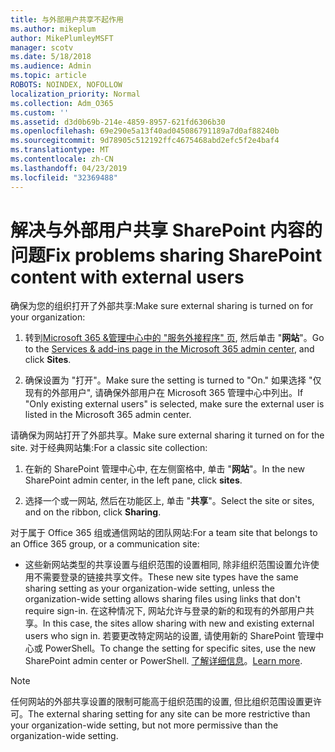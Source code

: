 ```yaml
---
title: 与外部用户共享不起作用
ms.author: mikeplum
author: MikePlumleyMSFT
manager: scotv
ms.date: 5/18/2018
ms.audience: Admin
ms.topic: article
ROBOTS: NOINDEX, NOFOLLOW
localization_priority: Normal
ms.collection: Adm_O365
ms.custom: ''
ms.assetid: d3d0b69b-214e-4859-8957-621fd6306b30
ms.openlocfilehash: 69e290e5a13f40ad045086791189a7d0af88240b
ms.sourcegitcommit: 9d78905c512192ffc4675468abd2efc5f2e4baf4
ms.translationtype: MT
ms.contentlocale: zh-CN
ms.lasthandoff: 04/23/2019
ms.locfileid: "32369488"
---
```

# <a name="fix-problems-sharing-sharepoint-content-with-external-users"></a><span data-ttu-id="6d3f2-102">解决与外部用户共享 SharePoint 内容的问题</span><span class="sxs-lookup"><span data-stu-id="6d3f2-102">Fix problems sharing SharePoint content with external users</span></span>

<span data-ttu-id="6d3f2-103">确保为您的组织打开了外部共享:</span><span class="sxs-lookup"><span data-stu-id="6d3f2-103">Make sure external sharing is turned on for your organization:</span></span>
  
1. <span data-ttu-id="6d3f2-104">转到[Microsoft 365 &amp;管理中心中的 "服务外接程序" 页](https://portal.office.com/adminportal/home#/Settings/ServicesAndAddIns), 然后单击 "**网站**"。</span><span class="sxs-lookup"><span data-stu-id="6d3f2-104">Go to the [Services &amp; add-ins page in the Microsoft 365 admin center](https://portal.office.com/adminportal/home#/Settings/ServicesAndAddIns), and click **Sites**.</span></span>
    
2. <span data-ttu-id="6d3f2-105">确保设置为 "打开"。</span><span class="sxs-lookup"><span data-stu-id="6d3f2-105">Make sure the setting is turned to "On."</span></span> <span data-ttu-id="6d3f2-106">如果选择 "仅现有的外部用户", 请确保外部用户在 Microsoft 365 管理中心中列出。</span><span class="sxs-lookup"><span data-stu-id="6d3f2-106">If "Only existing external users" is selected, make sure the external user is listed in the Microsoft 365 admin center.</span></span>
    
<span data-ttu-id="6d3f2-107">请确保为网站打开了外部共享。</span><span class="sxs-lookup"><span data-stu-id="6d3f2-107">Make sure external sharing it turned on for the site.</span></span> <span data-ttu-id="6d3f2-108">对于经典网站集:</span><span class="sxs-lookup"><span data-stu-id="6d3f2-108">For a classic site collection:</span></span>
  
1. <span data-ttu-id="6d3f2-109">在新的 SharePoint 管理中心中, 在左侧窗格中, 单击 "**网站**"。</span><span class="sxs-lookup"><span data-stu-id="6d3f2-109">In the new SharePoint admin center, in the left pane, click **sites**.</span></span>
    
2. <span data-ttu-id="6d3f2-110">选择一个或一网站, 然后在功能区上, 单击 "**共享**"。</span><span class="sxs-lookup"><span data-stu-id="6d3f2-110">Select the site or sites, and on the ribbon, click **Sharing**.</span></span>
    
<span data-ttu-id="6d3f2-111">对于属于 Office 365 组或通信网站的团队网站:</span><span class="sxs-lookup"><span data-stu-id="6d3f2-111">For a team site that belongs to an Office 365 group, or a communication site:</span></span>
  
- <span data-ttu-id="6d3f2-112">这些新网站类型的共享设置与组织范围的设置相同, 除非组织范围设置允许使用不需要登录的链接共享文件。</span><span class="sxs-lookup"><span data-stu-id="6d3f2-112">These new site types have the same sharing setting as your organization-wide setting, unless the organization-wide setting allows sharing files using links that don't require sign-in.</span></span> <span data-ttu-id="6d3f2-113">在这种情况下, 网站允许与登录的新的和现有的外部用户共享。</span><span class="sxs-lookup"><span data-stu-id="6d3f2-113">In this case, the sites allow sharing with new and existing external users who sign in.</span></span> <span data-ttu-id="6d3f2-114">若要更改特定网站的设置, 请使用新的 SharePoint 管理中心或 PowerShell。</span><span class="sxs-lookup"><span data-stu-id="6d3f2-114">To change the setting for specific sites, use the new SharePoint admin center or PowerShell.</span></span> <span data-ttu-id="6d3f2-115">[了解详细信息](https://go.microsoft.com/fwlink/?linkid=871863)。</span><span class="sxs-lookup"><span data-stu-id="6d3f2-115">[Learn more](https://go.microsoft.com/fwlink/?linkid=871863).</span></span>
    
> [!NOTE]
> <span data-ttu-id="6d3f2-116">任何网站的外部共享设置的限制可能高于组织范围的设置, 但比组织范围设置更许可。</span><span class="sxs-lookup"><span data-stu-id="6d3f2-116">The external sharing setting for any site can be more restrictive than your organization-wide setting, but not more permissive than the organization-wide setting.</span></span> 
  

